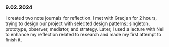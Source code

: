 ### 9.02.2024
I created two note journals for reflection. I met with Gracjan for 2 hours, trying to design our project with selected design patterns: singleton, prototype, observer, mediator, and strategy. Later, I used a lecture with Neil to enhance my reflection related to research and made my first attempt to finish it.
